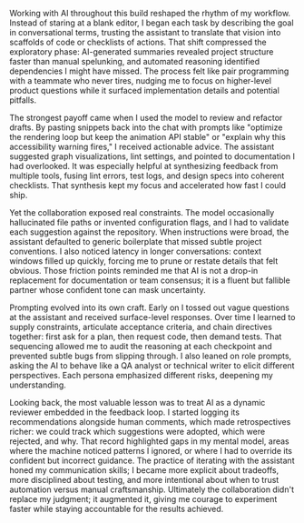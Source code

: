 Working with AI throughout this build reshaped the rhythm of my workflow. Instead of staring at a blank editor, I began each task by describing the goal in conversational terms, trusting the assistant to translate that vision into scaffolds of code or checklists of actions. That shift compressed the exploratory phase: AI-generated summaries revealed project structure faster than manual spelunking, and automated reasoning identified dependencies I might have missed. The process felt like pair programming with a teammate who never tires, nudging me to focus on higher-level product questions while it surfaced implementation details and potential pitfalls.

The strongest payoff came when I used the model to review and refactor drafts. By pasting snippets back into the chat with prompts like "optimize the rendering loop but keep the animation API stable" or "explain why this accessibility warning fires," I received actionable advice. The assistant suggested graph visualizations, lint settings, and pointed to documentation I had overlooked. It was especially helpful at synthesizing feedback from multiple tools, fusing lint errors, test logs, and design specs into coherent checklists. That synthesis kept my focus and accelerated how fast I could ship.

Yet the collaboration exposed real constraints. The model occasionally hallucinated file paths or invented configuration flags, and I had to validate each suggestion against the repository. When instructions were broad, the assistant defaulted to generic boilerplate that missed subtle project conventions. I also noticed latency in longer conversations: context windows filled up quickly, forcing me to prune or restate details that felt obvious. Those friction points reminded me that AI is not a drop-in replacement for documentation or team consensus; it is a fluent but fallible partner whose confident tone can mask uncertainty.

Prompting evolved into its own craft. Early on I tossed out vague questions at the assistant and received surface-level responses. Over time I learned to supply constraints, articulate acceptance criteria, and chain directives together: first ask for a plan, then request code, then demand tests. That sequencing allowed me to audit the reasoning at each checkpoint and prevented subtle bugs from slipping through. I also leaned on role prompts, asking the AI to behave like a QA analyst or technical writer to elicit different perspectives. Each persona emphasized different risks, deepening my understanding.

Looking back, the most valuable lesson was to treat AI as a dynamic reviewer embedded in the feedback loop. I started logging its recommendations alongside human comments, which made retrospectives richer: we could track which suggestions were adopted, which were rejected, and why. That record highlighted gaps in my mental model, areas where the machine noticed patterns I ignored, or where I had to override its confident but incorrect guidance. The practice of iterating with the assistant honed my communication skills; I became more explicit about tradeoffs, more disciplined about testing, and more intentional about when to trust automation versus manual craftsmanship. Ultimately the collaboration didn't replace my judgment; it augmented it, giving me courage to experiment faster while staying accountable for the results achieved.
